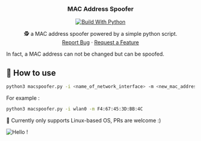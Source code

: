 <div align="center">
  <h3 align="center">MAC Address Spoofer</h3>
  
  [![Build With Python](https://img.shields.io/badge/python-%2314354C.svg?style=for-the-badge&logo=python&logoColor=white)](https://www.python.org/)
  <br/>

  <p align="center">
    🕵️ a MAC address spoofer powered by a simple python script.
    <br />
    <a href="https://github.com/kevinadhiguna/mac-spoofer/issues">Report Bug</a>
    ·
    <a href="https://github.com/kevinadhiguna/mac-spoofer/issues">Request a Feature</a>
  </p>
</div>

In fact, a MAC address can not be changed but can be spoofed.

## 📖 How to use

```bash
python3 macspoofer.py -i <name_of_network_interface> -m <new_mac_address>
```

For example :

```bash
python3 macspoofer.py -i wlan0 -m F4:67:45:3D:BB:4C
```

🚧 Currently only supports Linux-based OS, PRs are welcome :)

![Hello !](https://api.visitorbadge.io/api/VisitorHit?user=kevinadhiguna&repo=mac-spoofer&label=thanks%20for%20dropping%20in%20!&labelColor=%23000000&countColor=%23FFFFFF)
